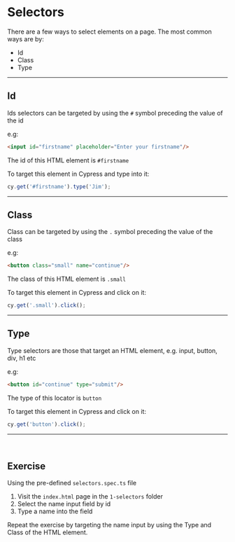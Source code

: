 # Selectors

There are a few ways to select elements on a page. The most common ways are by:
- Id
- Class
- Type
___
## Id

Ids selectors can be targeted by using the `#` symbol preceding the value of the id 

e.g:

```html
<input id="firstname" placeholder="Enter your firstname"/>
```

The id of this HTML element is `#firstname`

To target this element in Cypress and type into it:
```js
cy.get('#firstname').type('Jim');
```

___
## Class

Class can be targeted by using the `.` symbol preceding the value of the class

e.g:

```html
<button class="small" name="continue"/>
```

The class of this HTML element is `.small`

To target this element in Cypress and click on it:
```js
cy.get('.small').click();
```

___
## Type
Type selectors are those that target an HTML element, e.g. input, button, div, h1 etc

e.g:

```html
<button id="continue" type="submit"/>
```

The type of this locator is `button`

To target this element in Cypress and click on it:
```js
cy.get('button').click();
```

___
<br>

## Exercise
Using the pre-defined `selectors.spec.ts` file
1. Visit the `index.html` page in the `1-selectors` folder 
2. Select the name input field by id
3. Type a name into the field

Repeat the exercise by targeting the name input by using the Type and Class of the HTML element.